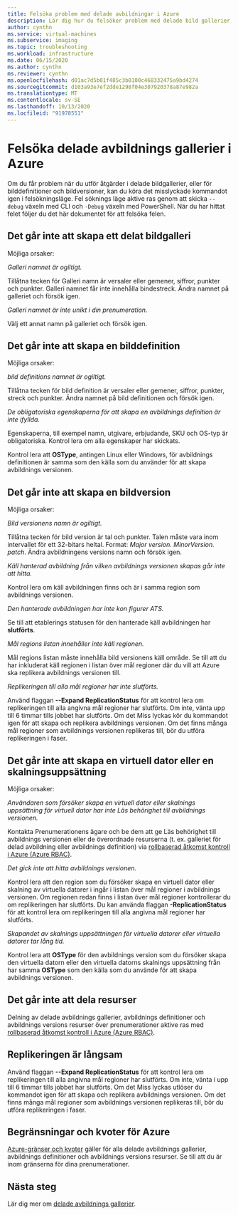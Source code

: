 ```yaml
---
title: Felsöka problem med delade avbildningar i Azure
description: Lär dig hur du felsöker problem med delade bild gallerier.
author: cynthn
ms.service: virtual-machines
ms.subservice: imaging
ms.topic: troubleshooting
ms.workload: infrastructure
ms.date: 06/15/2020
ms.author: cynthn
ms.reviewer: cynthn
ms.openlocfilehash: d01ac7d5b01f485c3b0100c468332475a9bd4274
ms.sourcegitcommit: d103a93e7ef2dde1298f04e307920378a87e982a
ms.translationtype: MT
ms.contentlocale: sv-SE
ms.lasthandoff: 10/13/2020
ms.locfileid: "91978551"
---
```

# <a name="troubleshooting-shared-image-galleries-in-azure"></a>Felsöka delade avbildnings gallerier i Azure

Om du får problem när du utför åtgärder i delade bildgallerier, eller för bilddefinitioner och bildversioner, kan du köra det misslyckade kommandot igen i felsökningsläge. Fel söknings läge aktive ras genom att skicka `--debug` växeln med CLI och `-Debug` växeln med PowerShell. När du har hittat felet följer du det här dokumentet för att felsöka felen.


## <a name="unable-to-create-a-shared-image-gallery"></a>Det går inte att skapa ett delat bildgalleri

Möjliga orsaker:

*Galleri namnet är ogiltigt.*

Tillåtna tecken för Galleri namn är versaler eller gemener, siffror, punkter och punkter. Galleri namnet får inte innehålla bindestreck. Ändra namnet på galleriet och försök igen. 

*Galleri namnet är inte unikt i din prenumeration.*

Välj ett annat namn på galleriet och försök igen.


## <a name="unable-to-create-an-image-definition"></a>Det går inte att skapa en bilddefinition 

Möjliga orsaker:

*bild definitions namnet är ogiltigt.*

Tillåtna tecken för bild definition är versaler eller gemener, siffror, punkter, streck och punkter. Ändra namnet på bild definitionen och försök igen.

*De obligatoriska egenskaperna för att skapa en avbildnings definition är inte ifyllda.*

Egenskaperna, till exempel namn, utgivare, erbjudande, SKU och OS-typ är obligatoriska. Kontrol lera om alla egenskaper har skickats.

Kontrol lera att **OSType**, antingen Linux eller Windows, för avbildnings definitionen är samma som den källa som du använder för att skapa avbildnings versionen. 


## <a name="unable-to-create-an-image-version"></a>Det går inte att skapa en bildversion 

Möjliga orsaker:

*Bild versionens namn är ogiltigt.*

Tillåtna tecken för bild version är tal och punkter. Talen måste vara inom intervallet för ett 32-bitars heltal. Format: *Major version. MinorVersion. patch*. Ändra avbildningens versions namn och försök igen.

*Käll hanterad avbildning från vilken avbildnings versionen skapas går inte att hitta.* 

Kontrol lera om käll avbildningen finns och är i samma region som avbildnings versionen.

*Den hanterade avbildningen har inte kon figurer ATS.*

Se till att etablerings statusen för den hanterade käll avbildningen har **slutförts**.

*Mål regions listan innehåller inte käll regionen.*

Mål regions listan måste innehålla bild versionens käll område. Se till att du har inkluderat käll regionen i listan över mål regioner där du vill att Azure ska replikera avbildnings versionen till.

*Replikeringen till alla mål regioner har inte slutförts.*

Använd flaggan **--Expand ReplicationStatus** för att kontrol lera om replikeringen till alla angivna mål regioner har slutförts. Om inte, vänta upp till 6 timmar tills jobbet har slutförts. Om det Miss lyckas kör du kommandot igen för att skapa och replikera avbildnings versionen. Om det finns många mål regioner som avbildnings versionen replikeras till, bör du utföra replikeringen i faser.

## <a name="unable-to-create-a-vm-or-a-scale-set"></a>Det går inte att skapa en virtuell dator eller en skalningsuppsättning 

Möjliga orsaker:

*Användaren som försöker skapa en virtuell dator eller skalnings uppsättning för virtuell dator har inte Läs behörighet till avbildnings versionen.*

Kontakta Prenumerationens ägare och be dem att ge Läs behörighet till avbildnings versionen eller de överordnade resurserna (t. ex. galleriet för delad avbildning eller avbildnings definition) via [rollbaserad åtkomst kontroll i Azure (Azure RBAC)](../role-based-access-control/rbac-and-directory-admin-roles.md). 

*Det gick inte att hitta avbildnings versionen.*

Kontrol lera att den region som du försöker skapa en virtuell dator eller skalning av virtuella datorer i ingår i listan över mål regioner i avbildnings versionen. Om regionen redan finns i listan över mål regioner kontrollerar du om replikeringen har slutförts. Du kan använda flaggan **-ReplicationStatus** för att kontrol lera om replikeringen till alla angivna mål regioner har slutförts. 

*Skapandet av skalnings uppsättningen för virtuella datorer eller virtuella datorer tar lång tid.*

Kontrol lera att **OSType** för den avbildnings version som du försöker skapa den virtuella datorn eller den virtuella datorns skalnings uppsättning från har samma **OSType** som den källa som du använde för att skapa avbildnings versionen. 

## <a name="unable-to-share-resources"></a>Det går inte att dela resurser

Delning av delade avbildnings gallerier, avbildnings definitioner och avbildnings versions resurser över prenumerationer aktive ras med [rollbaserad åtkomst kontroll i Azure (Azure RBAC)](../role-based-access-control/rbac-and-directory-admin-roles.md). 

## <a name="replication-is-slow"></a>Replikeringen är långsam

Använd flaggan **--Expand ReplicationStatus** för att kontrol lera om replikeringen till alla angivna mål regioner har slutförts. Om inte, vänta i upp till 6 timmar tills jobbet har slutförts. Om det Miss lyckas utlöser du kommandot igen för att skapa och replikera avbildnings versionen. Om det finns många mål regioner som avbildnings versionen replikeras till, bör du utföra replikeringen i faser.

## <a name="azure-limits-and-quotas"></a>Begränsningar och kvoter för Azure 

[Azure-gränser och kvoter](../azure-resource-manager/management/azure-subscription-service-limits.md) gäller för alla delade avbildnings gallerier, avbildnings definitioner och avbildnings versions resurser. Se till att du är inom gränserna för dina prenumerationer. 


## <a name="next-steps"></a>Nästa steg

Lär dig mer om [delade avbildnings gallerier](./linux/shared-image-galleries.md).